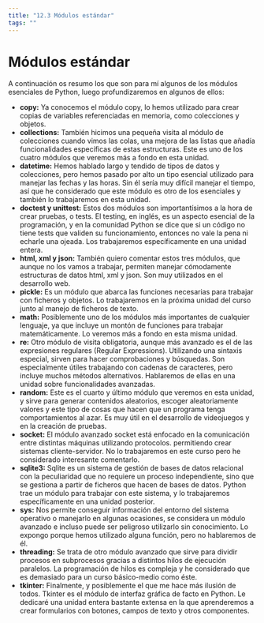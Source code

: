 ```yaml
---
title: "12.3 Módulos estándar"
tags: ""
---
```


# Módulos estándar

A continuación os resumo los que son para mí algunos de los módulos esenciales de Python, luego profundizaremos en algunos de ellos:

-   **copy:** Ya conocemos el módulo copy, lo hemos utilizado para crear copias de variables referenciadas en memoria, como colecciones y objetos.
-   **collections:** También hicimos una pequeña visita al módulo de colecciones cuando vimos las colas, una mejora de las listas que añadía funcionalidades específicas de estas estructuras. Este es uno de los cuatro módulos que veremos más a fondo en esta unidad.
-   **datetime:** Hemos hablado largo y tendido de tipos de datos y colecciones, pero hemos pasado por alto un tipo esencial utilizado para manejar las fechas y las horas. Sin él sería muy difícil manejar el tiempo, así que he considerado que este módulo es otro de los esenciales y también lo trabajaremos en esta unidad.
-   **doctest y unittest:** Estos dos módulos son importantísimos a la hora de crear pruebas, o tests. El testing, en inglés, es un aspecto esencial de la programación, y en la comunidad Python se dice que si un código no tiene tests que validen su funcionamiento, entonces no vale la pena ni echarle una ojeada. Los trabajaremos específicamente en una unidad entera.
-   **html, xml y json:** También quiero comentar estos tres módulos, que aunque no los vamos a trabajar, permiten manejar cómodamente estructuras de datos html, xml y json. Son muy utilizados en el desarrollo web.
-   **pickle:** Es un módulo que abarca las funciones necesarias para trabajar con ficheros y objetos. Lo trabajaremos en la próxima unidad del curso junto al manejo de ficheros de texto.
-   **math:** Posiblemente uno de los módulos más importantes de cualquier lenguaje, ya que incluye un montón de funciones para trabajar matemáticamente. Lo veremos más a fondo en esta misma unidad.
-   **re:** Otro módulo de visita obligatoria, aunque más avanzado es el de las expresiones regulares (Regular Expressions). Utilizando una sintaxis especial, sirven para hacer comprobaciones y búsquedas. Son especialmente útiles trabajando con cadenas de caracteres, pero incluye muchos métodos alternativos. Hablaremos de ellas en una unidad sobre funcionalidades avanzadas.
-   **random:** Este es el cuarto y último módulo que veremos en esta unidad, y sirve para generar contenidos aleatorios, escoger aleatoriamente valores y este tipo de cosas que hacen que un programa tenga comportamientos al azar. Es muy útil en el desarrollo de videojuegos y en la creación de pruebas.
-   **socket:** El módulo avanzado socket está enfocado en la comunicación entre distintas máquinas utilizando protocolos. permitiendo crear sistemas cliente-servidor. No lo trabajaremos en este curso pero he considerado interesante comentarlo.
-   **sqlite3:** Sqlite es un sistema de gestión de bases de datos relacional con la peculiaridad que no requiere un proceso independiente, sino que se gestiona a partir de ficheros que hacen de bases de datos. Python trae un módulo para trabajar con este sistema, y lo trabajaremos específicamente en una unidad posterior.
-   **sys:** Nos permite conseguir información del entorno del sistema operativo o manejarlo en algunas ocasiones, se considera un módulo avanzado e incluso puede ser peligroso utilizarlo sin conocimiento. Lo expongo porque hemos utilizado alguna función, pero no hablaremos de él.
-   **threading:** Se trata de otro módulo avanzado que sirve para dividir procesos en subprocesos gracias a distintos hilos de ejecución paralelos. La programación de hilos es compleja y he considerado que es demasiado para un curso básico-medio como éste.
-   **tkinter:** Finalmente, y posiblemente el que me hace más ilusión de todos. Tkinter es el módulo de interfaz gráfica de facto en Python. Le dedicaré una unidad entera bastante extensa en la que aprenderemos a crear formularios con botones, campos de texto y otros componentes.
